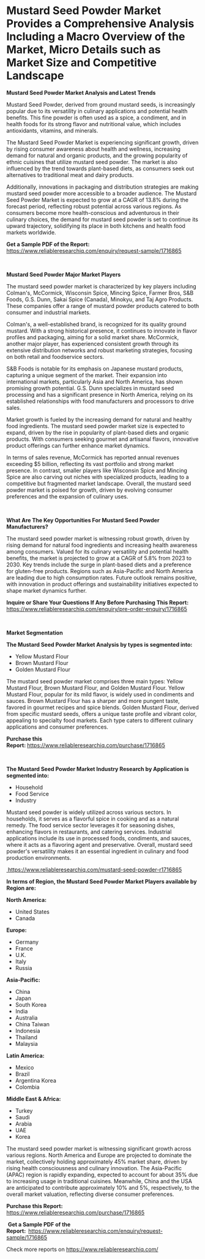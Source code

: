 <p><h1>Mustard Seed Powder Market Provides a Comprehensive Analysis Including a Macro Overview of the Market, Micro Details such as Market Size and Competitive Landscape</h1></p><p><strong>Mustard Seed Powder Market Analysis and Latest Trends</strong></p>
<p><p>Mustard Seed Powder, derived from ground mustard seeds, is increasingly popular due to its versatility in culinary applications and potential health benefits. This fine powder is often used as a spice, a condiment, and in health foods for its strong flavor and nutritional value, which includes antioxidants, vitamins, and minerals.</p><p>The Mustard Seed Powder Market is experiencing significant growth, driven by rising consumer awareness about health and wellness, increasing demand for natural and organic products, and the growing popularity of ethnic cuisines that utilize mustard seed powder. The market is also influenced by the trend towards plant-based diets, as consumers seek out alternatives to traditional meat and dairy products. </p><p>Additionally, innovations in packaging and distribution strategies are making mustard seed powder more accessible to a broader audience. The Mustard Seed Powder Market is expected to grow at a CAGR of 13.8% during the forecast period, reflecting robust potential across various regions. As consumers become more health-conscious and adventurous in their culinary choices, the demand for mustard seed powder is set to continue its upward trajectory, solidifying its place in both kitchens and health food markets worldwide.</p></p>
<p><strong>Get a Sample PDF of the Report:&nbsp;</strong> <a href="https://www.reliableresearchiq.com/enquiry/request-sample/1716865?utm_campaign=3073&utm_medium=2&utm_source=Github&utm_content=ia&utm_term=07042025&utm_id=mustard-seed-powder">https://www.reliableresearchiq.com/enquiry/request-sample/1716865</a></p>
<p>&nbsp;</p>
<p><strong>Mustard Seed Powder Major Market Players</strong></p>
<p><p>The mustard seed powder market is characterized by key players including Colman's, McCormick, Wisconsin Spice, Mincing Spice, Farmer Bros, S&B Foods, G.S. Dunn, Sakai Spice (Canada), Minokyu, and Taj Agro Products. These companies offer a range of mustard powder products catered to both consumer and industrial markets.</p><p>Colman's, a well-established brand, is recognized for its quality ground mustard. With a strong historical presence, it continues to innovate in flavor profiles and packaging, aiming for a solid market share. McCormick, another major player, has experienced consistent growth through its extensive distribution networks and robust marketing strategies, focusing on both retail and foodservice sectors.</p><p>S&B Foods is notable for its emphasis on Japanese mustard products, capturing a unique segment of the market. Their expansion into international markets, particularly Asia and North America, has shown promising growth potential. G.S. Dunn specializes in mustard seed processing and has a significant presence in North America, relying on its established relationships with food manufacturers and processors to drive sales.</p><p>Market growth is fueled by the increasing demand for natural and healthy food ingredients. The mustard seed powder market size is expected to expand, driven by the rise in popularity of plant-based diets and organic products. With consumers seeking gourmet and artisanal flavors, innovative product offerings can further enhance market dynamics.</p><p>In terms of sales revenue, McCormick has reported annual revenues exceeding $5 billion, reflecting its vast portfolio and strong market presence. In contrast, smaller players like Wisconsin Spice and Mincing Spice are also carving out niches with specialized products, leading to a competitive but fragmented market landscape. Overall, the mustard seed powder market is poised for growth, driven by evolving consumer preferences and the expansion of culinary uses.</p></p>
<p>&nbsp;</p>
<p><strong>What Are The Key Opportunities For Mustard Seed Powder Manufacturers?</strong></p>
<p><p>The mustard seed powder market is witnessing robust growth, driven by rising demand for natural food ingredients and increasing health awareness among consumers. Valued for its culinary versatility and potential health benefits, the market is projected to grow at a CAGR of 5.8% from 2023 to 2030. Key trends include the surge in plant-based diets and a preference for gluten-free products. Regions such as Asia-Pacific and North America are leading due to high consumption rates. Future outlook remains positive, with innovation in product offerings and sustainability initiatives expected to shape market dynamics further.</p></p>
<p><strong>Inquire or Share Your Questions If Any Before Purchasing This Report:</strong> <a href="https://www.reliableresearchiq.com/enquiry/pre-order-enquiry/1716865?utm_campaign=3073&utm_medium=2&utm_source=Github&utm_content=ia&utm_term=07042025&utm_id=mustard-seed-powder">https://www.reliableresearchiq.com/enquiry/pre-order-enquiry/1716865</a></p>
<p>&nbsp;</p>
<p><strong>Market Segmentation</strong></p>
<p><strong>The Mustard Seed Powder Market Analysis by types is segmented into:</strong></p>
<p><ul><li>Yellow Mustard Flour</li><li>Brown Mustard Flour</li><li>Golden Mustard Flour</li></ul></p>
<p><p>The mustard seed powder market comprises three main types: Yellow Mustard Flour, Brown Mustard Flour, and Golden Mustard Flour. Yellow Mustard Flour, popular for its mild flavor, is widely used in condiments and sauces. Brown Mustard Flour has a sharper and more pungent taste, favored in gourmet recipes and spice blends. Golden Mustard Flour, derived from specific mustard seeds, offers a unique taste profile and vibrant color, appealing to specialty food markets. Each type caters to different culinary applications and consumer preferences.</p></p>
<p><strong>Purchase this Report:&nbsp;</strong><a href="https://www.reliableresearchiq.com/purchase/1716865?utm_campaign=3073&utm_medium=2&utm_source=Github&utm_content=ia&utm_term=07042025&utm_id=mustard-seed-powder">https://www.reliableresearchiq.com/purchase/1716865</a></p>
<p>&nbsp;</p>
<p><strong>The Mustard Seed Powder Market Industry Research by Application is segmented into:</strong></p>
<p><ul><li>Household</li><li>Food Service</li><li>Industry</li></ul></p>
<p><p>Mustard seed powder is widely utilized across various sectors. In households, it serves as a flavorful spice in cooking and as a natural remedy. The food service sector leverages it for seasoning dishes, enhancing flavors in restaurants, and catering services. Industrial applications include its use in processed foods, condiments, and sauces, where it acts as a flavoring agent and preservative. Overall, mustard seed powder's versatility makes it an essential ingredient in culinary and food production environments.</p></p>
<p><a href="https://www.reliableresearchiq.com/mustard-seed-powder-r1716865?utm_campaign=3073&utm_medium=2&utm_source=Github&utm_content=ia&utm_term=07042025&utm_id=mustard-seed-powder">&nbsp;https://www.reliableresearchiq.com/mustard-seed-powder-r1716865</a></p>
<p><strong>In terms of Region, the Mustard Seed Powder Market Players available by Region are:</strong></p>
<p>
    <p> <strong> North America: </strong>
        <ul>
            <li>United States</li>
            <li>Canada</li>
        </ul>
        </p> 
    <p> <strong> Europe: </strong>
        <ul>
            <li>Germany</li>
            <li>France</li>
            <li>U.K.</li>
            <li>Italy</li>
            <li>Russia</li>
        </ul>
        </p> 
    <p> <strong> Asia-Pacific: </strong>
        <ul>
            <li>China</li>
            <li>Japan</li>
            <li>South Korea</li>
            <li>India</li>
            <li>Australia</li>
            <li>China Taiwan</li>
            <li>Indonesia</li>
            <li>Thailand</li>
            <li>Malaysia</li>
        </ul>
        </p> 
    <p> <strong> Latin America: </strong>
        <ul>
            <li>Mexico</li>
            <li>Brazil</li>
            <li>Argentina Korea</li>
            <li>Colombia</li>
        </ul>
        </p> 
    <p> <strong> Middle East & Africa: </strong>
        <ul>
            <li>Turkey</li>
            <li>Saudi</li>
            <li>Arabia</li>
            <li>UAE</li>
            <li>Korea</li>
        </ul>
    </p>
    </p>
<p><p>The mustard seed powder market is witnessing significant growth across various regions. North America and Europe are projected to dominate the market, collectively holding approximately 45% market share, driven by rising health consciousness and culinary innovation. The Asia-Pacific (APAC) region is rapidly expanding, expected to account for about 35% due to increasing usage in traditional cuisines. Meanwhile, China and the USA are anticipated to contribute approximately 10% and 5%, respectively, to the overall market valuation, reflecting diverse consumer preferences.</p></p>
<p><strong>Purchase this Report: </strong><a href="https://www.reliableresearchiq.com/purchase/1716865?utm_campaign=3073&utm_medium=2&utm_source=Github&utm_content=ia&utm_term=07042025&utm_id=mustard-seed-powder">https://www.reliableresearchiq.com/purchase/1716865</a></p>
<p>&nbsp;<strong>Get a Sample PDF of the Report:&nbsp;&nbsp;</strong><a href="https://www.reliableresearchiq.com/enquiry/request-sample/1716865?utm_campaign=3073&utm_medium=2&utm_source=Github&utm_content=ia&utm_term=07042025&utm_id=mustard-seed-powder">https://www.reliableresearchiq.com/enquiry/request-sample/1716865</a></p>
<p><strong></strong></p>
<p>Check more reports on <a href="https://www.reliableresearchiq.com/?utm_campaign=3073&utm_medium=2&utm_source=Github&utm_content=ia&utm_term=07042025&utm_id=mustard-seed-powder">https://www.reliableresearchiq.com/</a></p>